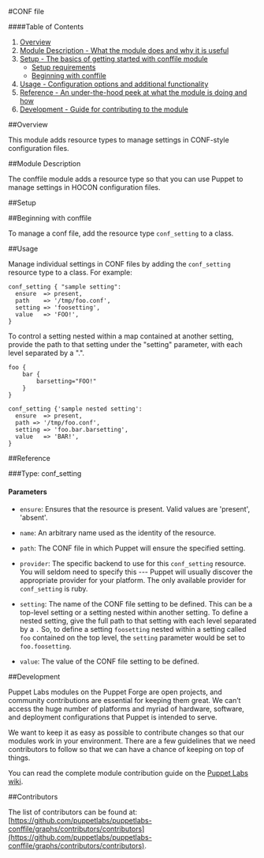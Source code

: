 #CONF file

####Table of Contents

1. [Overview](#overview)
2. [Module Description - What the module does and why it is useful](#module-description)
3. [Setup - The basics of getting started with conffile module](#setup)
    * [Setup requirements](#setup-requirements)
    * [Beginning with conffile](#beginning-with-conffile)
4. [Usage - Configuration options and additional functionality](#usage)
5. [Reference - An under-the-hood peek at what the module is doing and how](#reference)
6. [Development - Guide for contributing to the module](#development)

##Overview 

This module adds resource types to manage settings in CONF-style configuration files.

##Module Description

The conffile module adds a resource type so that you can use Puppet to manage settings in HOCON configuration files.

##Setup

##Beginning with conffile

To manage a conf file, add the resource type `conf_setting` to a class.

##Usage

Manage individual settings in CONF files by adding the `conf_setting` resource type to a class. For example:

```
conf_setting { "sample setting":
  ensure  => present,
  path    => '/tmp/foo.conf',
  setting => 'foosetting',
  value   => 'FOO!',
}
```

To control a setting nested within a map contained at another setting, provide the path to that setting
under the "setting" parameter, with each level separated by a ".".

```
foo {
    bar {
        barsetting="FOO!"
    }
}

conf_setting {'sample nested setting':
  ensure  => present,
  path => '/tmp/foo.conf',
  setting => 'foo.bar.barsetting',
  value   => 'BAR!',
}
```

##Reference

###Type: conf_setting

#### Parameters

* `ensure`: Ensures that the resource is present. Valid values are 'present', 'absent'.

* `name`: An arbitrary name used as the identity of the resource.

* `path`: The CONF file in which Puppet will ensure the specified setting.

* `provider`: The specific backend to use for this `conf_setting` resource. You will seldom need to specify this --- Puppet will usually discover the appropriate provider for your platform. The only available provider for `conf_setting` is ruby.

* `setting`: The name of the CONF file setting to be defined. This can be a top-level setting or a setting nested
  within another setting. To define a nested setting, give the full path to that setting with each level separated
  by a `.` So, to define a setting `foosetting` nested within a setting called `foo` contained on the top level,
  the `setting` parameter would be set to `foo.foosetting`.

* `value`: The value of the CONF file setting to be defined.

##Development
 
Puppet Labs modules on the Puppet Forge are open projects, and community contributions are essential for keeping them great. We can’t access the huge number of platforms and myriad of hardware, software, and deployment configurations that Puppet is intended to serve.

We want to keep it as easy as possible to contribute changes so that our modules work in your environment. There are a few guidelines that we need contributors to follow so that we can have a chance of keeping on top of things.

You can read the complete module contribution guide on the [Puppet Labs wiki](http://projects.puppetlabs.com/projects/module-site/wiki/Module_contributing).

##Contributors

The list of contributors can be found at: [https://github.com/puppetlabs/puppetlabs-conffile/graphs/contributors/contributors](https://github.com/puppetlabs/puppetlabs-conffile/graphs/contributors/contributors).




